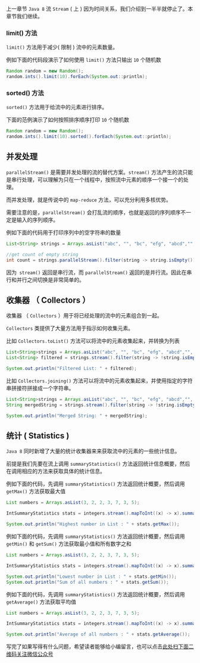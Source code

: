 上一章节 `Java 8` 流 `Stream` ( 上 ) 因为时间关系，我们介绍到一半半就停止了。本章节我们继续。

### limit() 方法
`limit()` 方法用于减少( 限制 ) 流中的元素数量。

例如下面的代码段演示了如何使用 `limit()` 方法只输出 `10` 个随机数

```java
Random random = new Random();
random.ints().limit(10).forEach(System.out::println);
```
### sorted() 方法
`sorted()` 方法用于给流中的元素进行排序。

下面的范例演示了如何按照排序顺序打印 `10` 个随机数

```java
Random random = new Random();
random.ints().limit(10).sorted().forEach(System.out::println);
```
## 并发处理
`parallelStream()` 是需要并发处理的流的替代方案。`stream()` 方法产生的流只能是串行处理，可以理解为只在一个线程中，按照流中元素的顺序一个接一个的处理。

而并发处理，就是传说中的 `map-reduce` 方法，可以充分利用多核优势。

需要注意的是，`parallelStream()` 会打乱流的顺序，也就是返回的序列顺序不一定是输入的序列顺序。

例如下面的代码用于打印序列中的空字符串的数量

```java
List<String> strings = Arrays.asList("abc", "", "bc", "efg", "abcd","", "jkl");

//get count of empty string
int count = strings.parallelStream().filter(string -> string.isEmpty()).count();
```
因为` stream()` 返回是串行流，而 `parallelStream()` 返回的是并行流。因此在串行和并行之间切换是非常简单的。

## 收集器 （ Collectors ）
收集器 （ `Collectors` ）用于将已经处理的流中的元素组合到一起。

`Collectors` 类提供了大量方法用于指示如何收集元素。

比如 `Collectors.toList()` 方法可以将流中的元素收集起来，并转换为列表

```java
List<String>strings = Arrays.asList("abc", "", "bc", "efg", "abcd","", "jkl");
List<String> filtered = strings.stream().filter(string -> !string.isEmpty()).collect(Collectors.toList());

System.out.println("Filtered List: " + filtered);
```
比如 `Collectors.joining()` 方法可以将流中的元素收集起来，并使用指定的字符串拼接符拼接成一个字符串。

```java
List<String>strings = Arrays.asList("abc", "", "bc", "efg", "abcd","", "jkl");
String mergedString = strings.stream().filter(string -> !string.isEmpty()).collect(Collectors.joining(", "));

System.out.println("Merged String: " + mergedString);
```

## 统计 ( Statistics )
`Java 8` 同时新增了大量的统计收集器来来获取流中的元素的一些统计信息。

前提是我们先要在流上调用 `summaryStatistics()` 方法返回统计信息概要，然后在调用相应的方法来获取具体的统计信息。

例如下面的代码，先调用 `summaryStatistics()` 方法返回统计概要，然后调用 `getMax()` 方法获取最大值

```java
List numbers = Arrays.asList(3, 2, 2, 3, 7, 3, 5);

IntSummaryStatistics stats = integers.stream().mapToInt((x) -> x).summaryStatistics();

System.out.println("Highest number in List : " + stats.getMax());
```
例如下面的代码，先调用 `summaryStatistics()` 方法返回统计概要，然后调用 `getMin()` 和 `getSum()` 方法获取最小值和所有数字之和

```java
List numbers = Arrays.asList(3, 2, 2, 3, 7, 3, 5);

IntSummaryStatistics stats = integers.stream().mapToInt((x) -> x).summaryStatistics();

System.out.println("Lowest number in List : " + stats.getMin());
System.out.println("Sum of all numbers : " + stats.getSum());
```
例如下面的代码，先调用 `summaryStatistics()` 方法返回统计概要，然后调用 `getAverage()` 方法获取平均值

```java
List numbers = Arrays.asList(3, 2, 2, 3, 7, 3, 5);

IntSummaryStatistics stats = integers.stream().mapToInt((x) -> x).summaryStatistics();

System.out.println("Average of all numbers : " + stats.getAverage());
```

写完了如果写得有什么问题，希望读者能够给小编留言，也可以点击[此处扫下面二维码关注微信公众号](https://www.ycbbs.vip/?p=28 "此处扫下面二维码关注微信公众号")